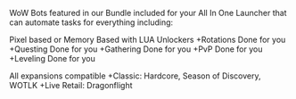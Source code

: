 WoW Bots featured in our Bundle included for your All In One Launcher that can automate tasks for everything including:

Pixel based or Memory Based with LUA Unlockers
+Rotations Done for you
+Questing Done for you
+Gathering Done for you
+PvP Done for you
+Leveling Done for you

All expansions compatible
+Classic: Hardcore, Season of Discovery, WOTLK
+Live Retail: Dragonflight 

